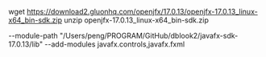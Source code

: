 wget https://download2.gluonhq.com/openjfx/17.0.13/openjfx-17.0.13_linux-x64_bin-sdk.zip
unzip openjfx-17.0.13_linux-x64_bin-sdk.zip

--module-path "/Users/peng/PROGRAM/GitHub/dblook2/javafx-sdk-17.0.13/lib" --add-modules javafx.controls,javafx.fxml